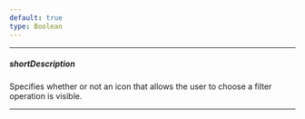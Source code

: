 ```yaml
---
default: true
type: Boolean
---
```

---
##### shortDescription
Specifies whether or not an icon that allows the user to choose a filter operation is visible.

---
